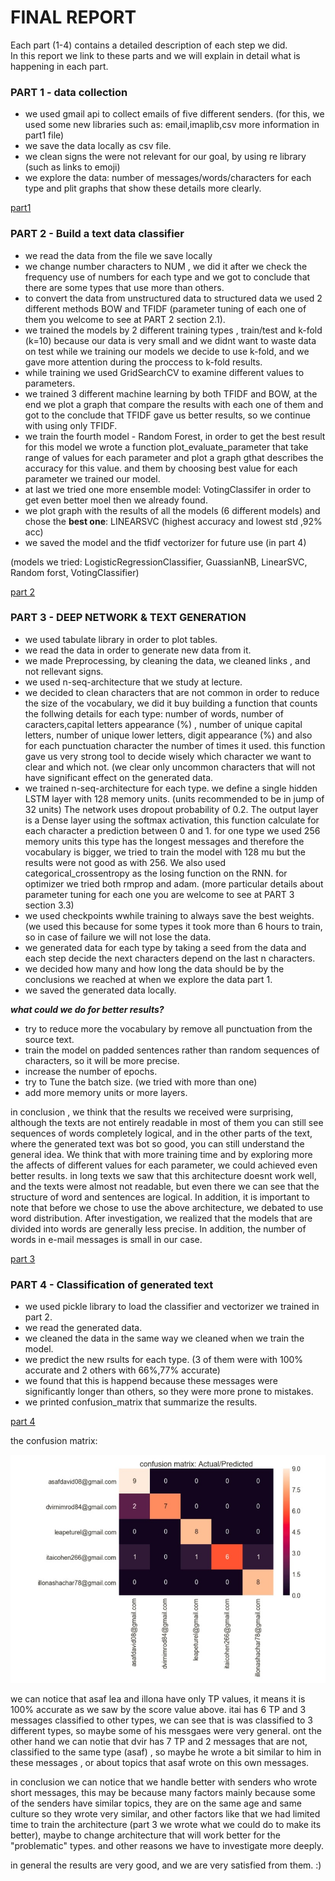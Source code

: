 # FINAL REPORT

Each part (1-4) contains a detailed description of each step we did.  
In this report we link to these parts and we will explain in detail what is happening in each part.

### PART 1 - data collection

* we used gmail api to collect emails of five different senders. (for this, we used some new libraries such as: email,imaplib,csv more information in part1 file) 
* we save the data locally as csv file.
* we clean signs the were not relevant for our goal, by using re library (such as links to emoji)
* we explore the data: number of messages/words/characters for each type and plit graphs that show these details more clearly.

[part1](https://github.com/shavitche/Exercises/blob/master/Final-Project/Part1.ipynb)

### PART 2 - Build a text data classifier

* we read the data from the file we save locally
* we change number characters to NUM , we did it after we check the frequency use of numbers for each type and we got to conclude that there are some types that use more than others.
* to convert the data from unstructured data to structured data we used 2 different methods BOW and TFIDF (parameter tuning of each one of them you welcome to see at PART 2 section 2.1).
* we trained the models by 2 different training types , train/test and k-fold (k=10) because our data is very small and we didnt want to waste data on test while we training our models we decide to use k-fold, and we gave more attention during the proccess to k-fold results.
* while training we used GridSearchCV to examine different values to parameters.
* we trained 3 different machine learning by both TFIDF and BOW, at the end we plot a graph that compare the results with each one of them and got to the conclude that TFIDF gave us better results, so we continue with using only TFIDF.
* we train the fourth model - Random Forest, in order to get the best result for this model we wrote a function plot_evaluate_parameter that take range of values for each parameter and plot a graph gthat describes the accuracy for this value. and them by choosing best value for each parameter we trained our model.
* at last we tried one more ensemble model: VotingClassifer in order to get even better moel then we already found.
* we plot graph with the results of all the models (6 different models) and chose the **best one**: LINEARSVC (highest accuracy and lowest std ,92% acc)
* we saved the model and the tfidf vectorizer for future use (in part 4)

(models we tried: LogisticRegressionClassifier, GuassianNB, LinearSVC, Random forst, VotingClassifier)

[part 2](https://github.com/shavitche/Exercises/blob/master/Final-Project/Part2.ipynb)

### PART 3 - DEEP NETWORK & TEXT GENERATION

* we used tabulate library in order to plot tables.
* we read the data in order to generate new data from it.
* we made Preprocessing, by cleaning the data, we cleaned links , and not rellevant signs.
* we used n-seq-architecture that we study at lecture.
* we decided to clean characters that are not common in order to reduce the size of the vocabulary, we did it buy building a function that counts the follwing details for each type: number of words, number of caracters,capital letters appearance (%) , number of unique capital letters, number of unique lower letters, digit appearance (%) and also for each punctuation character the number of times it used. this function gave us very strong tool to decide wisely which character we want to clear and which not. (we clear only uncommon characters that will not have significant effect on the generated data.
* we trained n-seq-architecture for each type. 
we define a single hidden LSTM layer with 128 memory units. (units recommended to be in jump of 32 units)
The network uses dropout probability of 0.2.
The output layer is a Dense layer using the softmax activation, this function calculate for each character a prediction between 0 and 1.
for one type we used 256 memory units this type has the longest messages and therefore the vocabulary is bigger, we tried to train the model with 128 mu but the results were not good as with 256. We also used categorical_crossentropy as the losing function on the RNN.
for optimizer we tried both rmprop and adam. 
(more particular details about parameter tuning for each one you are welcome to see at PART 3 section 3.3)
* we used checkpoints wwhile training to always save the best weights. (we used this because for some types it took more than 6 hours to train, so in case of failure we will not lose the data.
* we generated data for each type by taking a seed from the data and each step decide the next characters depend on the last n characters. 
* we decided how many and how long the data should be by the conclusions we reached at when we explore the data part 1.
* we saved the generated data locally.

***what could we do for better results?***

* try to reduce more the vocabulary by remove all punctuation from the source text.
* train the model on padded sentences rather than random sequences of characters, so it will be more precise.
* increase the number of epochs.
* try to Tune the batch size. (we tried with more than one)
* add more memory units or more layers.


in conclusion , we think that the results we received were surprising, although the texts are not entirely readable in most of them you can still see sequences of words completely logical, and in the other parts of the text, where the generated text was bot so good, you can still understand the general idea. We think that with more training time and by exploring more the affects of different values for each parameter, we could achieved even better results.
in long texts we saw that this architecture doesnt work well, and the texts were almost not readable, but even there we can see that the structure of word and sentences are logical.
In addition, it is important to note that before we chose to use the above architecture, we debated to use word distribution. After investigation, we realized that the models that are divided into words are generally less precise. In addition, the number of words in e-mail messages is small in our case.

[part 3](https://github.com/shavitche/Exercises/blob/master/Final-Project/Part3.ipynb)


### PART 4 - Classification of generated text

* we used pickle library to load the classifier and vectorizer we trained in part 2.
* we read the generated data.
* we cleaned the data in the same way we cleaned when we train the model.
* we predict the new rsults for each type. (3 of them were with 100% accurate and 2 others with 66%,77% accurate)
* we found that this is happend because these messages were significantly longer than others, so they were more prone to mistakes.
* we printed confusion_matrix that summarize the results.

[part 4](https://github.com/shavitche/Exercises/blob/master/Final-Project/Part4.ipynb)

the confusion matrix:

![alt text](./image/cm.jpg)


we can notice that asaf lea and illona have only TP values, it means it is 100% accurate as we saw by the score value above.
itai has 6 TP and 3 messages classified to other types, we can see that is was classified to 3 different types, so maybe some of his messgaes were very general. ont the other hand we can notie that dvir has 7 TP and 2 messages that are not, classified to the same type (asaf) , so maybe he wrote a bit similar to him in these messages , or about topics that asaf wrote on this own messages.

in conclusion we can notice that we handle better with senders who wrote short messages, this may be because many factors mainly because some of the senders have similar topics, they are on the same age and same culture so they wrote very similar, and other factors like that we had limited time to train the architecture (part 3 we wrote what we could do to make its better), maybe to change architecture that will work better for the "problematic" types. and other reasons we have to investigate more deeply.

in general the results are very good, and we are very satisfied from them. :)

